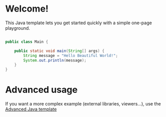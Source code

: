# Welcome!

This Java template lets you get started quickly with a simple one-page playground.

```java runnable

public class Main {

    public static void main(String[] args) {
        String message = "Hello Beautiful World!";
        System.out.println(message);
    }
}
```

# Advanced usage

If you want a more complex example (external libraries, viewers...), use the [Advanced Java template](https://tech.io/select-repo/385)
